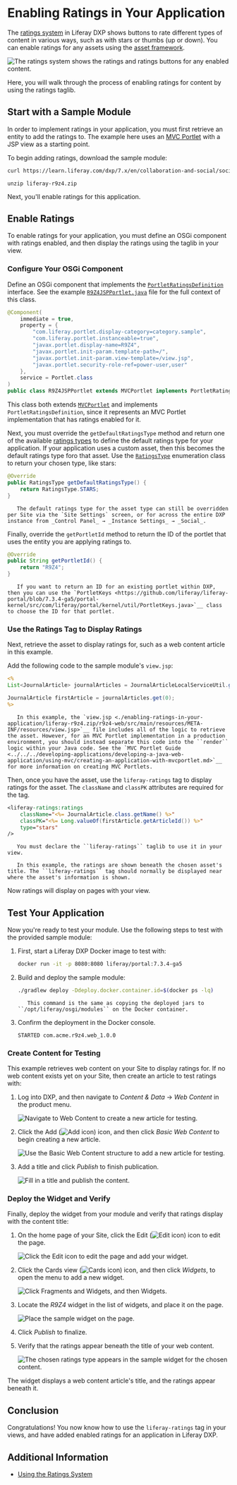 # Enabling Ratings in Your Application

The [ratings system](../user-guide/using-the-ratings-system.md) in Liferay DXP shows buttons to rate different types of content in various ways, such as with stars or thumbs (up or down). You can enable ratings for any assets using the [asset framework]().

![The ratings system shows the ratings and ratings buttons for any enabled content.](./enabling-ratings-in-your-application/images/01.png)

Here, you will walk through the process of enabling ratings for content by using the ratings taglib.

## Start with a Sample Module

In order to implement ratings in your application, you must first retrieve an entity to add the ratings to. The example here uses an [MVC Portlet](../../../developing-applications/developing-a-java-web-application/using-mvc/creating-an-application-with-mvcportlet.md) with a JSP view as a starting point.

To begin adding ratings, download the sample module:

```bash
curl https://learn.liferay.com/dxp/7.x/en/collaboration-and-social/social-tools/02-developer-guide/enabling-ratings-in-your-application/liferay-r9z4.zip -O
```

```
unzip liferay-r9z4.zip
```

Next, you'll enable ratings for this application.

## Enable Ratings 

To enable ratings for your application, you must define an OSGi component with ratings enabled, and then display the ratings using the taglib in your view.

### Configure Your OSGi Component

Define an OSGi component that implements the [`PortletRatingsDefinition`](https://github.com/liferay/liferay-portal/blob/7.3.4-ga5/portal-kernel/src/com/liferay/ratings/kernel/definition/PortletRatingsDefinition.java) interface. See the example [`R9Z4JSPPortlet.java`](./enabling-ratings-in-your-application/liferay-r9z4.zip/r9z4-web/src/main/java/com/acme/r9z4/R9Z4JSPPortlet.java) file for the full context of this class.

```java
@Component(
    immediate = true,
    property = {
        "com.liferay.portlet.display-category=category.sample",
        "com.liferay.portlet.instanceable=true",
        "javax.portlet.display-name=R9Z4",
        "javax.portlet.init-param.template-path=/",
        "javax.portlet.init-param.view-template=/view.jsp",
        "javax.portlet.security-role-ref=power-user,user"
    },
    service = Portlet.class
)
public class R9Z4JSPPortlet extends MVCPortlet implements PortletRatingsDefinition {
```

This class both extends [`MVCPortlet`](https://github.com/liferay/liferay-portal/blob/7.3.4-ga5/portal-kernel/src/com/liferay/portal/kernel/portlet/bridges/mvc/MVCPortlet.java) and implements `PortletRatingsDefinition`, since it represents an MVC Portlet implementation that has ratings enabled for it.

Next, you must override the `getDefaultRatingsType` method and return one of the available [ratings types](../user-guide/using-the-ratings-system.md#ratings-types) to define the default ratings type for your application. If your application uses a custom asset, then this becomes the default ratings type foro that asset. Use the [`RatingsType`](https://github.com/liferay/liferay-portal/blob/7.3.4-ga5/portal-kernel/src/com/liferay/ratings/kernel/RatingsType.java) enumeration class to return your chosen type, like stars:

```java
@Override
public RatingsType getDefaultRatingsType() {
    return RatingsType.STARS;
}
```

```note::
   The default ratings type for the asset type can still be overridden per Site via the `Site Settings` screen, or for across the entire DXP instance from _Control Panel_ → _Instance Settings_ → _Social_.
```

Finally, override the `getPortletId` method to return the ID of the portlet that uses the entity you are applying ratings to.

```java
@Override
public String getPortletId() {
    return "R9Z4";
}
```

```tip::
   If you want to return an ID for an existing portlet within DXP, then you can use the `PortletKeys <https://github.com/liferay/liferay-portal/blob/7.3.4-ga5/portal-kernel/src/com/liferay/portal/kernel/util/PortletKeys.java>`__ class to choose the ID for that portlet.
```

### Use the Ratings Tag to Display Ratings

Next, retrieve the asset to display ratings for, such as a web content article in this example.

Add the following code to the sample module's `view.jsp`:

```jsp
<%
List<JournalArticle> journalArticles = JournalArticleLocalServiceUtil.getArticles(themeDisplay.getScopeGroupId());

JournalArticle firstArticle = journalArticles.get(0);
%>
```

```note::
   In this example, the `view.jsp <./enabling-ratings-in-your-application/liferay-r9z4.zip/r9z4-web/src/main/resources/META-INF/resources/view.jsp>`__ file includes all of the logic to retrieve the asset. However, for an MVC Portlet implementation in a production environment, you should instead separate this code into the ``render`` logic within your Java code. See the `MVC Portlet Guide <../../../developing-applications/developing-a-java-web-application/using-mvc/creating-an-application-with-mvcportlet.md>`__ for more information on creating MVC Portlets.
```

Then, once you have the asset, use the `liferay-ratings` tag to display ratings for the asset. The `className` and `classPK` attributes are required for the tag.

```jsp
<liferay-ratings:ratings
    className="<%= JournalArticle.class.getName() %>"
    classPK="<%= Long.valueOf(firstArticle.getArticleId()) %>"
    type="stars"
/>
```

```note::
   You must declare the ``liferay-ratings`` taglib to use it in your view.
```

```tip::
   In this example, the ratings are shown beneath the chosen asset's title. The ``liferay-ratings`` tag should normally be displayed near where the asset's information is shown.
```

Now ratings will display on pages with your view.

## Test Your Application

Now you're ready to test your module. Use the following steps to test with the provided sample module:

1. First, start a Liferay DXP Docker image to test with:

    ```bash
    docker run -it -p 8080:8080 liferay/portal:7.3.4-ga5
    ```

1. Build and deploy the sample module:

    ```bash
    ./gradlew deploy -Ddeploy.docker.container.id=$(docker ps -lq)
    ```

    ```note::
       This command is the same as copying the deployed jars to ``/opt/liferay/osgi/modules`` on the Docker container.
    ```

1. Confirm the deployment in the Docker console.

    ```
    STARTED com.acme.r9z4.web_1.0.0
    ```

### Create Content for Testing

This example retrieves web content on your Site to display ratings for. If no web content exists yet on your Site, then create an article to test ratings with:

1. Log into DXP, and then navigate to _Content & Data_ &rarr; _Web Content_ in the product menu.

    ![Navigate to Web Content to create a new article for testing.](./enabling-ratings-in-your-application/images/02.png)

1. Click the Add (![Add icon](../../../images/icon-add.png)) icon, and then click _Basic Web Content_ to begin creating a new article.

    ![Use the Basic Web Content structure to add a new article for testing.](./enabling-ratings-in-your-application/images/03.png)

1. Add a title and click _Publish_ to finish publication.

    ![Fill in a title and publish the content.](./enabling-ratings-in-your-application/images/04.png)

### Deploy the Widget and Verify

Finally, deploy the widget from your module and verify that ratings display with the content title:

1. On the home page of your Site, click the Edit (![Edit icon](../../../images/icon-edit.png)) icon to edit the page.

    ![Click the Edit icon to edit the page and add your widget.](./enabling-ratings-in-your-application/images/05.png)

1. Click the Cards view (![Cards icon](../../../images/icon-view-type-cards.png)) icon, and then click _Widgets_, to open the menu to add a new widget.

    ![Click Fragments and Widgets, and then Widgets.](./enabling-ratings-in-your-application/images/06.png)

1. Locate the _R9Z4_ widget in the list of widgets, and place it on the page.

    ![Place the sample widget on the page.](./enabling-ratings-in-your-application/images/07.png)

1. Click _Publish_ to finalize.

1. Verify that the ratings appear beneath the title of your web content.

    ![The chosen ratings type appears in the sample widget for the chosen content.](./enabling-ratings-in-your-application/images/08.png)

The widget displays a web content article's title, and the ratings appear beneath it.

## Conclusion

Congratulations! You now know how to use the `liferay-ratings` tag in your views, and have added enabled ratings for an application in Liferay DXP.

## Additional Information

* [Using the Ratings System](../user-guide/using-the-ratings-system.md)